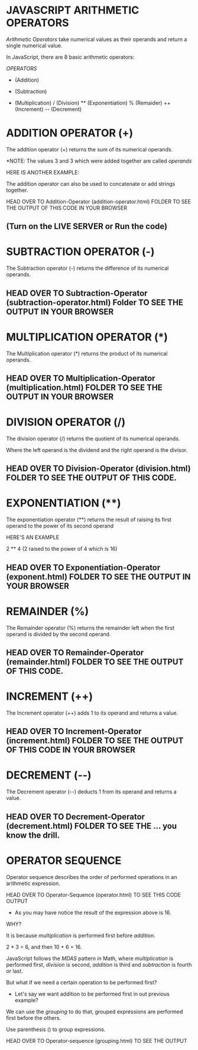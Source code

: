 # JAVASCRIPT ARITHMETIC OPERATORS

*Arithmetic Operators* take numerical values as their operands and return a single numerical value.

In JavaScript, there are 8 basic arithmetic operators:

*OPERATORS* 
+ (Addition)
- (Subtraction)
* (Multiplication)
/ (Division)
** (Exponentiation)
% (Remaider)
++ (Increment)
-- (Decrement)

# ADDITION OPERATOR (+)
The addition operator (+) returns the sum of its numerical operands.

<script>
    var x = 3 + 3; //returns 6
    document.write(x); //prints out 6
</script>

*NOTE: The values 3 and 3 which were added together are called *operands*

HERE IS ANOTHER EXAMPLE:

<script>
    var x = 3 + 3 + 2; //returns 8
    document.write(x); //prints out 8
</script>

The addition operator can also be used to concatenate or add strings together.

<script>
    var text = "Making";
    var text1 = "Serious";
    var text2 = "Progress";

    var sentence = text + " " + text1 " " + text2;
    document.write(sentence); //prints out "Making Serious Progress"
</script>

HEAD OVER TO Addition-Operator (addition-operator.html) FOLDER TO SEE THE OUTPUT OF THIS CODE IN YOUR BROWSER 

(Turn on the LIVE SERVER or Run the code)
---------------------------------------------------------------------


# SUBTRACTION OPERATOR (-)
The Subtraction operator (-) returns the difference of its numerical operands.

<script>
    var x = 3 - 2; //returns 1
    document.write(x);
</script>

HEAD OVER TO Subtraction-Operator (subtraction-operator.html) Folder TO SEE THE OUTPUT IN YOUR BROWSER 
---------------------------------------------------------------------


# MULTIPLICATION OPERATOR (*)
The Multiplication operator (*) returns the product of its numerical operands.

<script>
    var x = 3 * 2; //returns 6
    document.write(x); //prints out 6 
</script>

HEAD OVER TO Multiplication-Operator (multiplication.html) FOLDER TO SEE THE OUTPUT IN YOUR BROWSER
---------------------------------------------------------------------

# DIVISION OPERATOR (/)
The division operator (/) returns the quotient of its numerical operands.

Where the left operand is the dividend and the right operand is the divisor.

<script>
    var x = 10 / 2; //returns 5
    document.write(x); //prints out 5
</script>

HEAD OVER TO Division-Operator (division.html) FOLDER TO SEE THE OUTPUT OF THIS CODE.
---------------------------------------------------------------------


# EXPONENTIATION (**)
The exponentiation operator (**) returns the result of raising its first operand to the power of its second operand 

HERE'S AN EXAMPLE

2 ** 4 (2 raised to the power of 4 which is 16)

<script>
    var x = 2 ** 4; //same as 2 * 2 * 2 * 2
    document.write(x); //prints 16
</script>

HEAD OVER TO Exponentiation-Operator (exponent.html) FOLDER TO SEE THE OUTPUT IN YOUR BROWSER
---------------------------------------------------------------------


# REMAINDER (%)
The Remainder operator (%) returns the remainder left when the first operand is divided by the second operand.

<script>
    var x = 5 % 2; // 5 divided by 2 is 2 remainder 1
    document.write(x); //prints the remainder 1
</script>

HEAD OVER TO Remainder-Operator (remainder.html) FOLDER TO SEE THE OUTPUT OF THIS CODE.
---------------------------------------------------------------------


# INCREMENT (++)
The Increment operator (++) adds 1 to its operand and returns a value.

<script>
    var x = 2;
    x++; //adds 1 to x
    document.write(x); //prints 3
</script>

HEAD OVER TO Increment-Operator (increment.html) FOLDER TO SEE THE OUTPUT OF THIS CODE IN YOUR BROWSER
---------------------------------------------------------------------


# DECREMENT (--)
The Decrement operator (--) deducts 1 from its operand and returns a value.

<script>
    var x = 2; 
    x--; //deducts 1 from x
    document.write(x); //prints 1
</script>

HEAD OVER TO Decrement-Operator (decrement.html) FOLDER TO SEE THE ... you know the drill.
---------------------------------------------------------------------

# OPERATOR SEQUENCE #

Operator sequence describes the order of performed operations in an arithmetic expression.

<script>
    var x = 10 + 2 * 3; //returns 16
    document.write(x); //prints out 16
</script>

HEAD OVER TO Operator-Sequence (operator.html) TO SEE THIS CODE OUTPUT

* As you may have notice the result of the expression above is 16.

WHY?

It is because *multiplication* is performed first before *addition*.

2 * 3 = 6, and then 10 + 6 = 16.

JavaScript follows the *MDAS* pattern in Math, where *multiplication* is performed first, *division* is second, *addition* is third and *subtraction* is fourth or last.

But what if we need a certain operation to be performed first?

* Let's say we want addition to be performed first in out previous example?

We can use the *grouping* to do that, grouped expressions are performed first before the others.

Use parenthesis () to group expressions.

<script>
    var x = (10 + 3) * 2; //returns 26
    document.write(x); 
</script>

HEAD OVER TO Operator-sequence (grouping.html) TO SEE THE OUTPUT